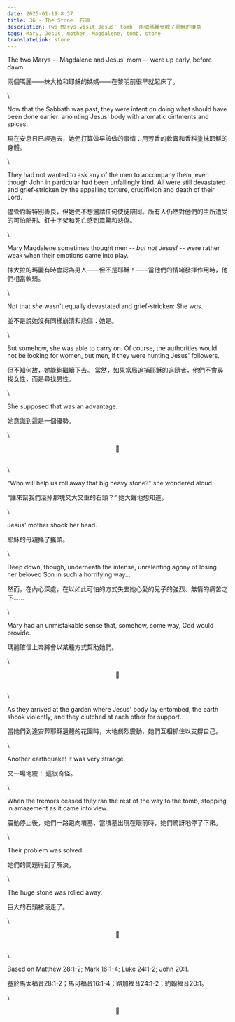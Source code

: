 ```yaml
---
date: 2025-01-19 8:37
title: 36 - The Stone  石頭
description: Two Marys visit Jesus' tomb  兩個瑪麗參觀了耶穌的墳墓
tags: Mary, Jesus, mother, Magdalene, tomb, stone
translateLink: stone
---
```


The two Marys -- Magdalene and Jesus' mom -- were up early, before dawn.

兩個瑪麗——抹大拉和耶穌的媽媽——在黎明前很早就起床了。

\

Now that the Sabbath was past, they were intent on doing what should have been done earlier: anointing Jesus' body with aromatic ointments and spices.

現在安息日已經過去，她們打算做早該做的事情：用芳香的軟膏和香料塗抹耶穌的身體。

\

They had not wanted to ask any of the men to accompany them, even though John in particular had been unfailingly kind. All were still devastated and grief-stricken by the appalling torture, crucifixion and death of their Lord.

儘管約翰特別善良，但她們不想邀請任何使徒陪同。所有人仍然對他們的主所遭受的可怕酷刑、釘十字架和死亡感到震驚和悲傷。

\

Mary Magdalene sometimes thought men *-- but not Jesus! --* were rather weak when their emotions came into play.

抹大拉的瑪麗有時會認為男人——但不是耶穌！——當他們的情緒發揮作用時，他們相當軟弱。

\

Not that *she* wasn't equally devastated and grief-stricken: She *was*. 

並不是說她沒有同樣崩潰和悲傷：她是。

\

But somehow, she was able to carry on. Of course, the authorities would not be looking for women, but men, if they were hunting Jesus' followers.

但不知何故，她能夠繼續下去。 當然，如果當局追捕耶穌的追隨者，他們不會尋找女性，而是尋找男性。

\

She supposed that was an advantage.

她意識到這是一個優勢。

\

<center>💠</center>

\
\

"Who will help us roll away that big heavy stone?" she wondered aloud.

“誰來幫我們滾掉那塊又大又重的石頭？” 她大聲地想知道。

\

Jesus' mother shook her head. 

耶穌的母親搖了搖頭。

\

Deep down, though, underneath the intense, unrelenting agony of losing her beloved Son in such a horrifying way...

然而，在內心深處，在以如此可怕的方式失去她心愛的兒子的強烈、無情的痛苦之下......

\

Mary had an unmistakable sense that, somehow, some way, God would provide.

瑪麗確信上帝將會以某種方式幫助她們。

\

<center>💠</center>

\
\

As they arrived at the garden where Jesus' body lay entombed, the earth shook violently, and they clutched at each other for support.

當她們到達安葬耶穌遺體的花園時，大地劇烈震動，她們互相抓住以支撐自己。

\

Another earthquake! It was very strange.

又一場地震！ 這很奇怪。

\

When the tremors ceased they ran the rest of the way to the tomb, stopping in amazement as it came into view. 

震動停止後，她們一路跑向墳墓，當墳墓出現在眼前時，她們驚訝地停了下來。

\

Their problem was solved.

她們的問題得到了解決。

\

The huge stone was rolled away. 

巨大的石頭被滾走了。

\

<center>💠</center>

\
\

Based on Matthew 28:1-2; Mark 16:1-4; Luke 24:1-2; John 20:1.

基於馬太福音28:1-2；馬可福音16:1-4；路加福音24:1-2；約翰福音20:1。

\

<center>💠</center>
